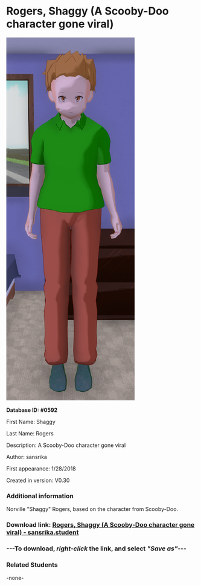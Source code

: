 # Rogers, Shaggy (A Scooby-Doo character gone viral)

<img src="../../Files/Images/Rogers, Shaggy (A Scooby-Doo character gone viral).png" title="Rogers, Shaggy (A Scooby-Doo character gone viral) - sansrika">

**Database ID: #0592**

First Name: Shaggy

Last Name: Rogers

Description: A Scooby-Doo character gone viral

Author: sansrika

First appearance: 1/28/2018

Created in version: V0.30

### Additional information

Norville "Shaggy" Rogers, based on the character from Scooby-Doo.

### Download link: <a href="https://raw.githubusercontent.com/Arbiter1223/Daigaku-Gurashi-Custom-Students/master/Files/Student%20Files/Rogers%2C%20Shaggy%20(A%20Scooby-Doo%20character%20gone%20viral)%20-%20sansrika.student">Rogers, Shaggy (A Scooby-Doo character gone viral) - sansrika.student</a>

### ---**To download, _right-click_ the link, and select _"Save as"_**---

### Related Students

-none-

